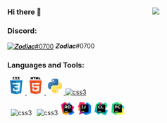 ### Hi there 👋     ‎ ‎ ‎ ‎ ‎ ‎ ‎ ‎ ‎ ‎ ‎ ‎ ‎ ‎ ‎ ‎ ‎ ‎ ‎ ‎ ‎ ‎ ‎ ‎ ‎ ‎ ‎ ‎ ‎ ‎ ‎ ‎ ‎ ‎ ‎ ‎ ‎ ‎ ‎ ‎ ‎ ‎ ‎ ‎ ‎ ‎ ‎ ‎ ‎ ‎ ‎ ‎ ‎ ‎ ‎ ‎ ‎ ‎ ‎ ‎ ‎ ‎ ‎ ‎ ‎ ‎ ‎ ‎ ‎ ‎ ‎ ‎ ‎ ‎ ‎ ‎ ‎ ‎ ‎ ‎ ‎ ‎ ‎ ‎ ‎ ‎ ‎ ‎ ‎ ‎ ‎ ‎ ‎ ‎ ‎ ‎ ‎ ‎ ‎ ‎ ‎ ‎ ‎ ‎ ‎ ‎ ‎ ‎ ‎ ‎ ‎ ‎ ‎ ‎  ![](https://komarev.com/ghpvc/?username=Zodiac0700)                                                                                                                        

                                                                       
          

<h3 align="left">Discord:</h3>
<p align="left">
<a href="https://discord.com" target="blank"><img align="center" src="https://raw.githubusercontent.com/rahuldkjain/github-profile-readme-generator/master/src/images/icons/Social/discord.svg" alt="𝒁𝒐𝒅𝒊𝒂𝒄#0700" height="30" width="40" /></a> 𝒁𝒐𝒅𝒊𝒂𝒄#0700
</p>

<h3 align="left">Languages and Tools:</h3>
<p align="left"> <a href="https://www.w3schools.com/css/" target="_blank" rel="noreferrer"> <img src="https://raw.githubusercontent.com/devicons/devicon/master/icons/css3/css3-original-wordmark.svg" alt="css3" width="40" height="40"/> </a> <a href="https://www.w3.org/html/" target="_blank" rel="noreferrer"> <img src="https://raw.githubusercontent.com/devicons/devicon/master/icons/html5/html5-original-wordmark.svg" alt="html5" width="40" height="40"/> </a> <a href="https://www.python.org" target="_blank" rel="noreferrer"> <img src="https://raw.githubusercontent.com/devicons/devicon/master/icons/python/python-original.svg" alt="python" width="40" height="40">  
<img src="https://cdn.jsdelivr.net/gh/devicons/devicon/icons/csharp/csharp-original.svg" alt="css3" width="36"  height="36"/> </a>
  
‎ ‎ <img src="https://cdn.jsdelivr.net/gh/devicons/devicon/icons/vscode/vscode-original.svg" alt="css3" width="30"  height="30"/> </a>                                                                                                                                                                                                                                                                                                               ‎ ‎ ‎<img src="https://cdn.jsdelivr.net/gh/devicons/devicon/icons/visualstudio/visualstudio-plain.svg" alt="css3" width="30"  height="30"/>          ‎ ‎‎ ‎<img src="https://raw.githubusercontent.com/Kek5chen/devicon/0a06ff51f0a88db2549bd71d63a5c5a2f2dc39d8/icons/rider/rider-original.svg" alt="css3" width="30"  height="30"/> ‎ ‎ ‎<img src="https://raw.githubusercontent.com/Kek5chen/devicon/0a06ff51f0a88db2549bd71d63a5c5a2f2dc39d8/icons/intellij/intellij-original.svg" alt="css3" width="30"  height="30"/> ‎ ‎ ‎<img src="https://raw.githubusercontent.com/Kek5chen/devicon/0a06ff51f0a88db2549bd71d63a5c5a2f2dc39d8/icons/clion/clion-original.svg" alt="css3" width="30"  height="30"/> ‎ ‎ ‎<img src="https://raw.githubusercontent.com/Kek5chen/devicon/0a06ff51f0a88db2549bd71d63a5c5a2f2dc39d8/icons/pycharm/pycharm-original.svg" alt="css3" width="30"  height="30"/>


 






  
